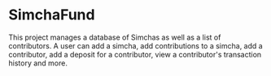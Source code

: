 # SimchaFund
This project manages a database of Simchas as well as a list of contributors. A user can add a simcha, add contributions to a simcha, add a contributor, add a deposit for a contributor, view a contributor's transaction history and more.
